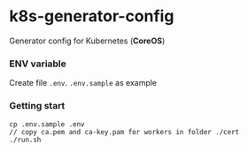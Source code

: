 # k8s-generator-config

Generator config for Kubernetes (**CoreOS**)


### ENV variable

Create file `.env`. `.env.sample` as example

### Getting start

```
cp .env.sample .env
// copy ca.pem and ca-key.pam for workers in folder ./cert
./run.sh
```
